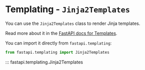 # Templating - `Jinja2Templates`

You can use the `Jinja2Templates` class to render Jinja templates.

Read more about it in the [FastAPI docs for Templates](../advanced/templates.md).

You can import it directly from `fastapi.templating`:

```python
from fastapi.templating import Jinja2Templates
```

::: fastapi.templating.Jinja2Templates
